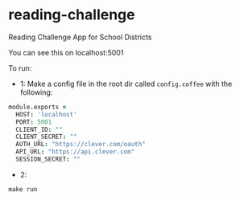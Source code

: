 # reading-challenge
Reading Challenge App for School Districts

You can see this on localhost:5001

To run:

- 1:  Make a config file in the root dir called `config.coffee` with the following:

```coffee
module.exports =
  HOST: 'localhost'
  PORT: 5001
  CLIENT_ID: ""
  CLIENT_SECRET: ""
  AUTH_URL: "https://clever.com/oauth"
  API_URL: "https://api.clever.com"
  SESSION_SECRET: ""
```

- 2:
```
make run
```
